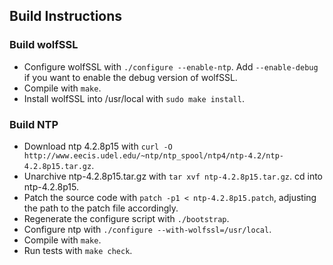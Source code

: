 ## Build Instructions

### Build wolfSSL
+ Configure wolfSSL with `./configure --enable-ntp`. Add `--enable-debug` if you want to enable the debug version of wolfSSL.
+ Compile with `make`.
+ Install wolfSSL into /usr/local with `sudo make install`.

### Build NTP
+ Download ntp 4.2.8p15 with `curl -O http://www.eecis.udel.edu/~ntp/ntp_spool/ntp4/ntp-4.2/ntp-4.2.8p15.tar.gz`.
+ Unarchive ntp-4.2.8p15.tar.gz with `tar xvf ntp-4.2.8p15.tar.gz`. cd into ntp-4.2.8p15.
+ Patch the source code with `patch -p1 < ntp-4.2.8p15.patch`, adjusting the path to the patch file accordingly. 
+ Regenerate the configure script with `./bootstrap`.
+ Configure ntp with `./configure --with-wolfssl=/usr/local`.
+ Compile with `make`.
+ Run tests with `make check`.
